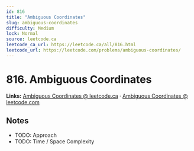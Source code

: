 ```yaml
--- 
id: 816
title: "Ambiguous Coordinates"
slug: ambiguous-coordinates
difficulty: Medium
lock: Normal
source: leetcode.ca
leetcode_ca_url: https://leetcode.ca/all/816.html
leetcode_url: https://leetcode.com/problems/ambiguous-coordinates/
---
```


# 816. Ambiguous Coordinates

**Links:** [Ambiguous Coordinates @ leetcode.ca](https://leetcode.ca/all/816.html) · [Ambiguous Coordinates @ leetcode.com](https://leetcode.com/problems/ambiguous-coordinates/)

## Notes
- TODO: Approach
- TODO: Time / Space Complexity
